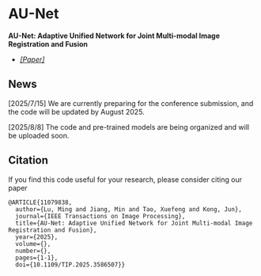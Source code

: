 # AU-Net
**AU-Net: Adaptive Unified Network for Joint Multi-modal Image Registration and Fusion**
- [*[Paper]*](https://doi.org/10.1109/TIP.2025.3586507)
## News
[2025/7/15] We are currently preparing for the conference submission, and the code will be updated by August 2025.

[2025/8/8] The code and pre-trained models are being organized and will be uploaded soon.

## Citation
If you find this code useful for your research, please consider citing our paper

```
@ARTICLE{11079838,
  author={Lu, Ming and Jiang, Min and Tao, Xuefeng and Kong, Jun},
  journal={IEEE Transactions on Image Processing}, 
  title={AU-Net: Adaptive Unified Network for Joint Multi-modal Image Registration and Fusion}, 
  year={2025},
  volume={},
  number={},
  pages={1-1},
  doi={10.1109/TIP.2025.3586507}}
```

